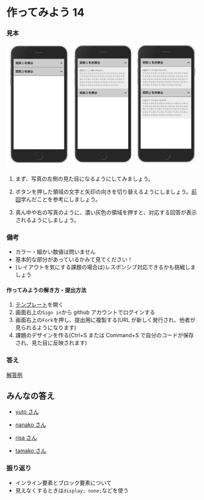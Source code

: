 # 作ってみよう 14

### 見本

![practice14](./img/practice14.png)

1. まず、写真の左側の見た目になるようにしてみましょう。

1. ボタンを押した領域の文字と矢印の向きを切り替えるようにしましょう。[前回](./210305.md)学んだことを参考にしましょう。

1. 真ん中や右の写真のように、濃い灰色の領域を押すと、対応する回答が表示されるようにしましょう。

### 備考

- カラー・細かい数値は問いません
- 基本的な部分があっているかみて見てください！
- (レイアウトを気にする課題の場合は)レスポンシブ対応できるかも挑戦しましょう

#### 作ってみようの解き方・提出方法

1. [テンプレート](https://codesandbox.io/s/zuotutemiyou14-o0h2z)を開く
2. 画面右上の`Sign in`から github アカウントでログインする
3. 画面右上の`Fork`を押し、提出用に複製する(URL が新しく発行され、他者が見られるようになります)
4. 課題のデザインを作る(Ctrl+S または Command+S で自分のコードが保存され、見た目に反映されます)

### 答え

[解答例](https://codesandbox.io/s/zuotutemiyou14jiedali-25c32)

## みんなの答え

- [yuto さん](https://codesandbox.io/s/zuotutemiyou14-forked-ockyb?file=/style.css)

- [nanako さん](https://codesandbox.io/s/zuotutemiyou14-forked-lnyv6?file=/style.css)

- [risa さん](https://codesandbox.io/s/zuotutemiyou14-forked-1d551?file=/style.css)

- [tamako さん](https://codesandbox.io/s/zuotutemiyou14-forked-blq77)

### 振り返り

- インライン要素とブロック要素について
- 見えなくするときは`display; none;`などを使う
